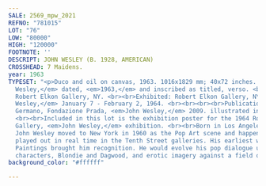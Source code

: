 ```yaml
---
SALE: 2569_mpw_2021
REFNO: "781015"
LOT: "76"
LOW: "80000"
HIGH: "120000"
FOOTNOTE: ''
DESCRIPT: JOHN WESLEY (B. 1928, AMERICAN)
CROSSHEAD: 7 Maidens.
year: 1963
TYPESET: "<p>Duco and oil on canvas, 1963. 1016x1829 mm; 40x72 inches. Signed, <em>John
  Wesley,</em> dated, <em>1963,</em> and inscribed as titled, verso. <br><br>Provenance:
  Robert Elkon Gallery, NY. <br><br>Exhibited: Robert Elkon Gallery, NY, <em>John
  Wesley,</em> January 7 - February 2, 1964. <br><br><br><br>Publications: Celant,
  Germano, Fondazione Prada, <em>John Wesley,</em> 2009. illustrated in color, p.44.
  <br><br>Included in this lot is the exhibition poster for the 1964 Robert Elkon
  Gallery, <em>John Wesley,</em> exhibition. <br><br>Born in Los Angeles, California,
  John Wesley moved to New York in 1960 as the Pop Art scene and happenings were being
  played out in real time in the Tenth Street galleries. His earliest works of Emblem
  Paintings brought him recognition. He would evolve his pop dialogue using cartoon
  characters, Blondie and Dagwood, and erotic imagery against a field of blue.</p>"
background_color: "#ffffff"

---
```


